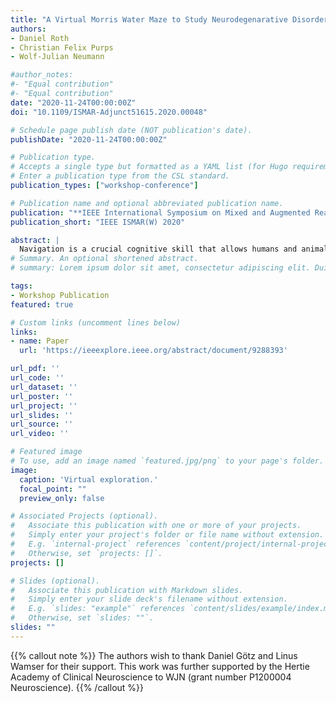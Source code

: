 ```yaml
---
title: "A Virtual Morris Water Maze to Study Neurodegenarative Disorders"
authors:
- Daniel Roth
- Christian Felix Purps
- Wolf-Julian Neumann

#author_notes:
#- "Equal contribution"
#- "Equal contribution"
date: "2020-11-24T00:00:00Z"
doi: "10.1109/ISMAR-Adjunct51615.2020.00048"

# Schedule page publish date (NOT publication's date).
publishDate: "2020-11-24T00:00:00Z"

# Publication type.
# Accepts a single type but formatted as a YAML list (for Hugo requirements).
# Enter a publication type from the CSL standard.
publication_types: ["workshop-conference"]

# Publication name and optional abbreviated publication name.
publication: "**IEEE International Symposium on Mixed and Augmented Reality Workshop (ISMARW)2020*"
publication_short: "IEEE ISMAR(W) 2020"

abstract: |
  Navigation is a crucial cognitive skill that allows humans and animals to move from one place to another without getting lost. In neurological patients this skill can be impaired, when neural structures that form the brain networks important for spatial learning and navigation are impaired. Thus, spatial navigation represents an important measure of cognitive health that is impossible to test in a clinical examination, due to lack of space in examination rooms. Consequently, spatial navigation is largely neglected in the clinical assessment of neurological, neurosurgical and psychiatric patients. Virtual reality represents a unique opportunity to develop a systematic assessment of spatial navigation for diagnosis and therapeutic monitoring of millions of patients presenting with cognitive decline in the clinical routine. Therefore, we have adapted a classical spatial navigation paradigm that was developed for animal research, the "Morris Water Maze" as an openly available Virtual Reality (VR) application, that allows objective quantification of navigational skills in humans. This tool may be used in the future to aid the assessment of the human navigation system in health and neurological disease.
# Summary. An optional shortened abstract.
# summary: Lorem ipsum dolor sit amet, consectetur adipiscing elit. Duis posuere tellus ac convallis placerat. Proin tincidunt magna sed ex sollicitudin condimentum.

tags:
- Workshop Publication
featured: true

# Custom links (uncomment lines below)
links:
- name: Paper
  url: 'https://ieeexplore.ieee.org/abstract/document/9288393'

url_pdf: ''
url_code: ''
url_dataset: ''
url_poster: ''
url_project: ''
url_slides: ''
url_source: ''
url_video: ''

# Featured image
# To use, add an image named `featured.jpg/png` to your page's folder. 
image:
  caption: 'Virtual exploration.'
  focal_point: ""
  preview_only: false

# Associated Projects (optional).
#   Associate this publication with one or more of your projects.
#   Simply enter your project's folder or file name without extension.
#   E.g. `internal-project` references `content/project/internal-project/index.md`.
#   Otherwise, set `projects: []`.
projects: []

# Slides (optional).
#   Associate this publication with Markdown slides.
#   Simply enter your slide deck's filename without extension.
#   E.g. `slides: "example"` references `content/slides/example/index.md`.
#   Otherwise, set `slides: ""`.
slides: ""
---
```


{{% callout note %}}
The authors wish to thank Daniel Götz and Linus Wamser for their support. This work was further supported by the Hertie Academy of Clinical Neuroscience to WJN (grant number P1200004 Neuroscience).
{{% /callout %}}



